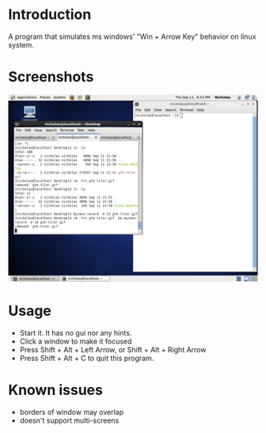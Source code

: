 Introduction
============

A program that simulates ms windows' "Win + Arrow Key" behavior on linux system. 

Screenshots
===========

![Screenshot](/screenshots/gtk-tiler.gif?raw=true "Gtk-Tiler")

Usage
=====

 - Start it. It has no gui nor any hints.
 - Click a window to make it focused
 - Press Shift + Alt + Left Arrow, or Shift + Alt + Right Arrow
 - Press Shift + Alt + C to quit this program.

Known issues
============

 - borders of window may overlap
 - doesn't support multi-screens
